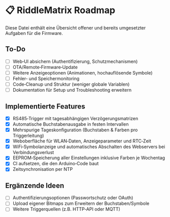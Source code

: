 # 📋 RiddleMatrix Roadmap

Diese Datei enthält eine Übersicht offener und bereits umgesetzter Aufgaben für die Firmware.

## To‑Do
- [ ] Web‑UI absichern (Authentifizierung, Schutzmechanismen)
- [ ] OTA/Remote‑Firmware‑Update
- [ ] Weitere Anzeigeoptionen (Animationen, hochauflösende Symbole)
- [ ] Fehler‑ und Speichermonitoring
- [ ] Code‑Cleanup und Struktur (weniger globale Variablen)
- [ ] Dokumentation für Setup und Troubleshooting erweitern

## Implementierte Features
- [x] RS485‑Trigger mit tagesabhängigen Verzögerungsmatrizen
- [x] Automatische Buchstabenausgabe in festen Intervallen
- [x] Mehrspurige Tageskonfiguration (Buchstaben & Farben pro Triggerleitung)
- [x] Weboberfläche für WLAN‑Daten, Anzeigeparameter und RTC‑Zeit
- [x] WiFi‑Symbolanzeige und automatisches Abschalten des Webservers bei Verbindungsverlust
- [x] EEPROM‑Speicherung aller Einstellungen inklusive Farben je Wochentag
- [x] CI aufsetzen, die den Arduino‑Code baut
- [x] Zeitsynchronisation per NTP

## Ergänzende Ideen
- [ ] Authentifizierungsoptionen (Passwortschutz oder OAuth)
- [ ] Upload eigener Bitmaps zum Erweitern der Buchstaben/Symbole
- [ ] Weitere Triggerquellen (z.B. HTTP‑API oder MQTT)
